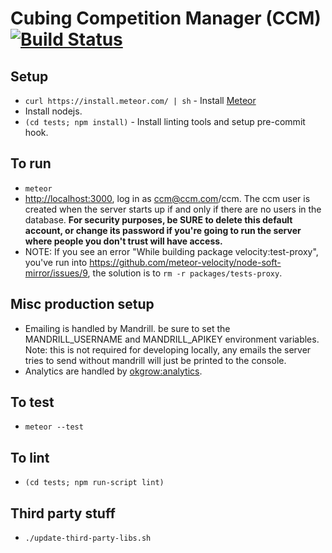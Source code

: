 Cubing Competition Manager (CCM) [![Build Status](https://travis-ci.org/cubing/ccm.png?branch=master)](https://travis-ci.org/cubing/ccm)
=======

## Setup
- `curl https://install.meteor.com/ | sh` - Install [Meteor](https://www.meteor.com/)
- Install nodejs.
- `(cd tests; npm install)` - Install linting tools and setup pre-commit hook.

## To run
- `meteor`
- [http://localhost:3000](http://localhost:3000), log in as ccm@ccm.com/ccm. The ccm user is created when the server starts up if and only if there are no users in the database. **For security purposes, be SURE to delete this default account, or change its password if you're going to run the server where people you don't trust will have access.**
- NOTE: If you see an error "While building package velocity:test-proxy", you've run into https://github.com/meteor-velocity/node-soft-mirror/issues/9, the solution is to `rm -r packages/tests-proxy`.

## Misc production setup
- Emailing is handled by Mandrill. be sure to set the MANDRILL_USERNAME and MANDRILL_APIKEY environment variables. Note: this is not required for developing locally, any emails the server tries to send without mandrill will just be printed to the console.
- Analytics are handled by [okgrow:analytics](https://github.com/okgrow/analytics#configuration).

## To test
- `meteor --test`

## To lint
- `(cd tests; npm run-script lint)`

## Third party stuff
- `./update-third-party-libs.sh`
